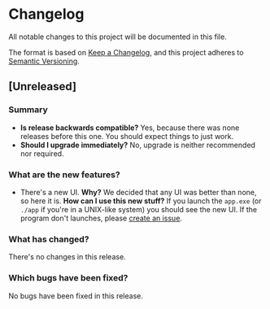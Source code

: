 # Changelog
All notable changes to this project will be documented in this file.

The format is based on [Keep a Changelog](https://keepachangelog.com/),
and this project adheres to [Semantic Versioning](https://semver.org/).

## [Unreleased]
### Summary
- **Is release backwards compatible?** Yes, because there was none 
releases before this one. You should expect things to just work.
- **Should I upgrade immediately?** No, upgrade is neither recommended
nor required.

### What are the new features?
- There's a new UI.
  **Why?** We decided that any UI was better than none, so here it is.
  **How can I use this new stuff?** If you launch the `app.exe` 
  (or `./app` if you're in a UNIX-like system) you should see the new UI. 
  If the program don't launches, please
  [create an issue](https://help.github.com/articles/creating-an-issue/).

### What has changed?
There's no changes in this release.

### Which bugs have been fixed?
No bugs have been fixed in this release.
